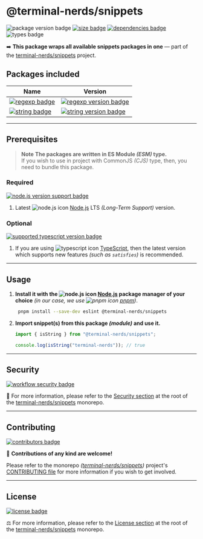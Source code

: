# @terminal-nerds/snippets

![package version badge]
[![size badge]][size url]
[![dependencies badge]][dependencies url]
![types badge]

➡️ **This package wraps all available snippets packages in one** — part of the [terminal-nerds/snippets] project.

[terminal-nerds/snippets]: https://github.com/terminal-nerds/snippets
[package version badge]: https://img.shields.io/npm/v/@terminal-nerds/snippets/latest?style=for-the-badge&logo=npm
[dependencies badge]: https://img.shields.io/librariesio/release/npm/@terminal-nerds/snippets?style=for-the-badge
[dependencies url]: https://libraries.io/npm/@terminal-nerds%2snippets
[size badge]: https://img.shields.io/bundlephobia/minzip/@terminal-nerds/snippets?style=for-the-badge&label=size
[size url]: https://packagephobia.com/result?p=@terminal-nerds/snippets
[types badge]: https://img.shields.io/npm/types/@terminal-nerds/snippets?style=for-the-badge&logo=typescript

## Packages included

| Name                      | Version                                    |
| ------------------------- | ------------------------------------------ |
| [![regexp badge]][regexp] | [![regexp version badge]][regexp npm page] |
| [![string badge]][string] | [![string version badge]][string npm page] |

<!-- prettier-ignore-start -->
<!-- PACKAGES LINKS -->
[regexp]: https://github.com/terminal-nerds/snippets/blob/main/packages/regexp/README.md
[regexp badge]: https://img.shields.io/static/v1?label=%40terminal-nerds&message=snippets-regexp&style=flat-square&color=informational
[regexp version badge]: https://img.shields.io/npm/v/@terminal-nerds/snippets-regexp/latest?style=flat-square&logo=npm
[regexp npm page]: https://www.npmjs.com/package/@terminal-nerds/snippets-regexp

[string]: https://github.com/terminal-nerds/snippets/blob/main/packages/string/README.md
[string badge]: https://img.shields.io/static/v1?label=%40terminal-nerds&message=snippets-string&style=flat-square&color=informational
[string version badge]: https://img.shields.io/npm/v/@terminal-nerds/snippets-string/latest?style=flat-square&logo=npm
[string npm page]: https://www.npmjs.com/package/@terminal-nerds/snippets-string
<!-- prettier-ignore-end -->

---

## Prerequisites

> **Note** **The packages are written in ES Module _(ESM)_ type.**\
> If you wish to use in project with CommonJS _(CJS)_ type, then, you need to bundle this package.

### Required

[![node.js version support badge]][node.js]

1. Latest ![node.js icon] [Node.js] LTS _(Long-Term Support)_ version.

[node.js]: https://nodejs.org/en/
[node.js icon]: https://api.iconify.design/logos/nodejs-icon.svg
[node.js version support badge]: https://img.shields.io/node/v-lts/@terminal-nerds/snippets?style=for-the-badge&logo=nodedotjs

### Optional

[![supported typescript version badge]][typescript]

[typescript]: https://typescriptlang.org/
[typescript icon]: https://api.iconify.design/logos/typescript-icon.svg
[supported typescript version badge]: https://img.shields.io/github/package-json/dependency-version/terminal-nerds/snippets/peer/typescript?filename=packages%2Ftypescript%2Fpackage.json&logo=typescript&style=for-the-badge

1. If you are using ![typescript icon] [TypeScript], then the latest version which supports new features _(such as `satisfies`)_
   is recommended.

---

## Usage

1. **Install it with the ![node.js icon] [Node.js] package manager of your choice** _(in our case, we use ![pnpm icon] [pnpm])_.

    ```sh
     pnpm install --save-dev eslint @terminal-nerds/snippets
    ```

1. **Import snippet(s) from this package _(module)_ and use it.**

    ```ts
    import { isString } from "@terminal-nerds/snippets";

    console.log(isString("terminal-nerds")); // true
    ```

[pnpm]: https://pnpm.io/
[pnpm icon]: https://api.iconify.design/vscode-icons/file-type-light-pnpm.svg

---

## Security

[![workflow security badge]][security policy]

🔐 For more information, please refer to the [Security section] at the root of the [terminal-nerds/snippets] monorepo.

[workflow security badge]: https://img.shields.io/github/actions/workflow/status/terminal-nerds/snippets/maintenance.yml?label=Security&logo=github&style=for-the-badge&branch=main
[security section]: https://github.com/terminal-nerds/snippets#security
[security policy]: https://github.com/terminal-nerds/snippets/security/policy

---

## Contributing

[![contributors badge]][contributors url]

🤝 **Contributions of any kind are welcome!**

Please refer to the monorepo _([terminal-nerds/snippets])_ project's [CONTRIBUTING file] for more information if you wish
to get involved.

[contributing file]: https://github.com/terminal-nerds/snippets/blob/main/.github/CONTRIBUTING.md
[contributors badge]: https://img.shields.io/github/contributors/terminal-nerds/snippets?style=for-the-badge
[contributors url]: https://github.com/terminal-nerds/snippets#contributors

---

## License

[![license badge]][license]

⚖️ For more information, please refer to the [License section] at the root of the [terminal-nerds/snippets] monorepo.

[license badge]: https://img.shields.io/github/license/terminal-nerds/snippets?style=for-the-badge
[license]: https://github.com/terminal-nerds/snippets/blob/main/LICENSE.md
[license section]: https://github.com/terminal-nerds/snippets#License
